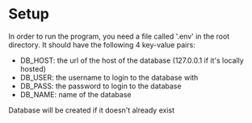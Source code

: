 # Setup

In order to run the program, you need a file called '.env' in the root directory.
It should have the following 4 key-value pairs:

- DB_HOST: the url of the host of the database (127.0.0.1 if it's locally hosted)
- DB_USER: the username to login to the database with
- DB_PASS: the password to login to the database
- DB_NAME: name of the database

Database will be created if it doesn't already exist